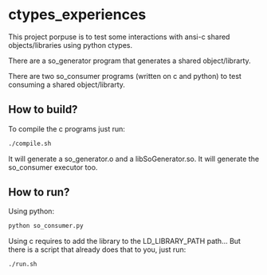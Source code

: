 # ctypes_experiences

This project porpuse is to test some interactions with ansi-c shared objects/libraries using python ctypes.

There are a so_generator program that generates a shared object/librarty.

There are two so_consumer programs (written on c and python) to test consuming a shared object/librarty.

## How to build?

To compile the c programs just run:

```sh
./compile.sh
```

It will generate a so_generator.o and a libSoGenerator.so. It will generate the so_consumer executor too.

## How to run?

Using python:

```sh
python so_consumer.py
```

Using c requires to add the library to the LD_LIBRARY_PATH path... But there is a script that already does that to you, just run:

```sh
./run.sh
```
